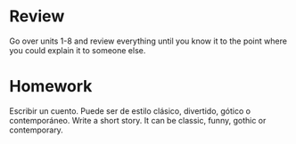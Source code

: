 # Review

Go over units 1-8 and review everything until you know it to the point where you could explain it to someone else.

# Homework

Escribir un cuento. Puede ser de estilo clásico, divertido, gótico o contemporáneo.
Write a short story. It can be classic, funny, gothic or contemporary.